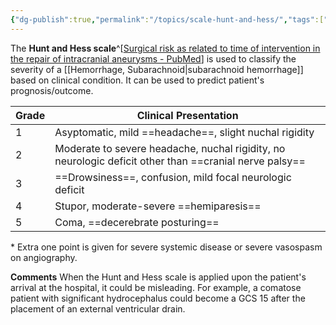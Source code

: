 ```yaml
---
{"dg-publish":true,"permalink":"/topics/scale-hunt-and-hess/","tags":["SAH","scale"],"created":"2023-05-27T15:11:12.000-07:00","updated":"2023-10-01T20:34:18.032-07:00"}
---
```



The **Hunt and Hess scale**^[[Surgical risk as related to time of intervention in the repair of intracranial aneurysms - PubMed](https://pubmed.ncbi.nlm.nih.gov/5635959/)] is used to classify the severity of a [[Hemorrhage, Subarachnoid\|subarachnoid hemorrhage]] based on clinical condition. It can be used to predict patient's prognosis/outcome.

| Grade | Clinical Presentation                                                                              |
| ----- | -------------------------------------------------------------------------------------------------- |
| 1     | Asyptomatic, mild ==headache==, slight nuchal rigidity                                                 |
| 2     | Moderate to severe headache, nuchal rigidity, no neurologic deficit other than ==cranial nerve palsy== |
| 3     | ==Drowsiness==, confusion, mild focal neurologic deficit                                               |
| 4     | Stupor, moderate-severe ==hemiparesis==                                                                |
| 5     | Coma, ==decerebrate posturing==                                                                        |

\* Extra one point is given for severe systemic disease or severe vasospasm on angiography. 

**Comments**
When the Hunt and Hess scale is applied upon the patient's arrival at the hospital, it could be misleading. For example, a comatose patient with significant hydrocephalus could become a GCS 15 after the placement of an external ventricular drain.